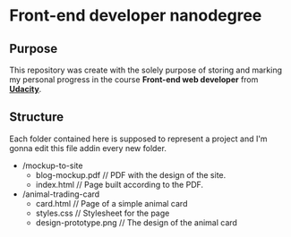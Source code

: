 # Front-end developer nanodegree
## Purpose
This repository was create with the solely purpose of storing and marking my personal progress in the course **Front-end web developer** from **[Udacity](https://br.udacity.com/course/front-end-web-developer-nanodegree--nd001)**.
## Structure
Each folder contained here is supposed to represent a project and I'm gonna edit this file addin every new folder.

* /mockup-to-site
  * blog-mockup.pdf // PDF with the design of the site.
  * index.html // Page built according to the PDF.
* /animal-trading-card
  * card.html // Page of a simple animal card
  * styles.css // Stylesheet for the page
  * design-prototype.png // The design of the animal card
